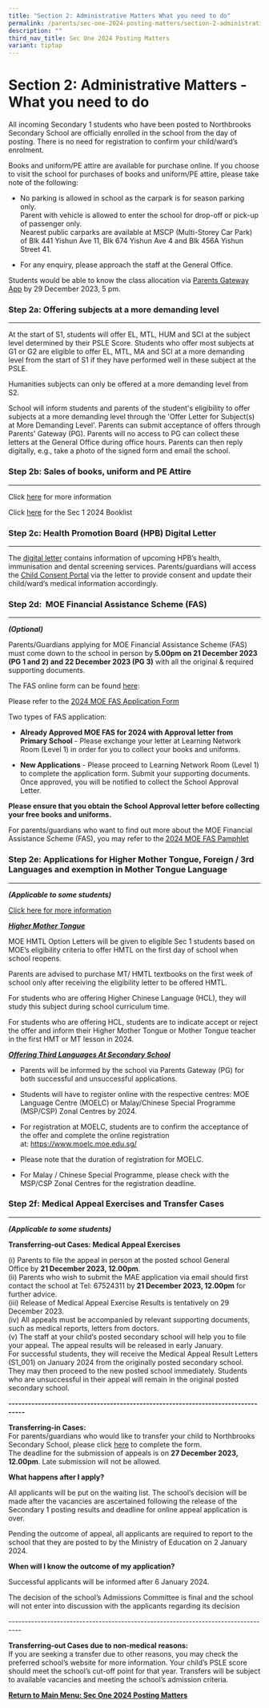 ```yaml
---
title: "Section 2: Administrative Matters What you need to do"
permalink: /parents/sec-one-2024-posting-matters/section-2-administrative-matters/
description: ""
third_nav_title: Sec One 2024 Posting Matters
variant: tiptap
---
```

<h1>Section 2: Administrative Matters - What you need to do</h1><p>All incoming Secondary 1 students who have been posted to Northbrooks Secondary School are officially enrolled in the school from the day of posting. There is no need for registration to confirm your child/ward’s enrolment.</p><p>Books and uniform/PE attire are available for purchase online. If you choose to visit the school for purchases of books and uniform/PE attire, please take note of the following:</p><ul data-tight="true" class="tight"><li><p>No parking is allowed in school as the carpark is for season parking only.<br>Parent with vehicle is allowed to enter the school for drop-off or pick-up of passenger only.&nbsp;<br>Nearest public carparks are available at MSCP (Multi-Storey Car Park) of Blk 441 Yishun Ave 11, Blk 674 Yishun Ave 4 and Blk 456A Yishun Street 41.</p></li><li><p>For any enquiry, please approach the staff at the General Office.</p></li></ul><p>Students would be able to know the class allocation via&nbsp;<a href="https://pg.moe.edu.sg/" rel="noopener noreferrer nofollow" target="_blank">Parents Gateway App</a>&nbsp;by 29 December 2023, 5 pm.</p><p></p><h3>Step 2a: Offering subjects at a more demanding level</h3><hr><p>At the start of S1, students will offer EL, MTL, HUM and SCI at the subject level determined by their PSLE Score. Students who offer most subjects at G1 or G2 are eligible to offer EL, MTL, MA and SCI at a more demanding level from the start of S1 if they have performed well in these subject at the PSLE.</p><p>Humanities subjects can only be offered at a more demanding level from S2.</p><p>School will inform students and parents of the student's eligibility to offer subjects at a more demanding level through the 'Offer Letter for Subject(s) at More Demanding Level'. Parents can submit acceptance of offers through Parents' Gateway (PG). Parents will no access to PG can collect these letters at the General Office during office hours. Parents can then reply digitally, e.g., take a photo of the signed form and email the school.</p><h3>Step 2b: Sales of books, uniform and PE Attire</h3><hr><p>Click <a href="/files/Sec%201%20Posting%20Matters/sales%20of%20books%20and%20uniforms.pdf" rel="noopener noreferrer nofollow" target="_blank">here</a> for more information</p><p>Click <a href="/files/Sec 1 Posting Matters/Northbrooks_Secondary_School__NSS__Sec_1_G3G2G1_Booklist.pdf" rel="noopener noreferrer nofollow" target="_blank">here</a> for the Sec 1 2024 Booklist</p><h3>Step 2c: Health Promotion Board (HPB) Digital Letter</h3><hr><p>The <a href="/files/Sec 1 Posting Matters/2024_S1_Consent_Letter.pdf" rel="noopener noreferrer nofollow" target="_blank">digital letter</a>&nbsp;contains information of upcoming HPB’s health, immunisation and dental screening services. Parents/guardians will access the&nbsp;<a href="https://childconsent.hpb.gov.sg/ship/process/SHIP/OnlineChildConsentPortal" rel="noopener noreferrer nofollow" target="_blank">Child Consent Portal</a>&nbsp;via the letter to provide consent and update their child/ward’s medical information accordingly.</p><h3>Step 2d:&nbsp; MOE Financial Assistance Scheme (FAS)</h3><hr><p><strong><em>(Optional)</em></strong>&nbsp;</p><p>Parents/Guardians applying for MOE Financial Assistance Scheme (FAS) must come down to the school in person by<strong> 5.00pm on 21 December 2023 (PG 1 and 2) and 22 December 2023 (PG 3)</strong>&nbsp;with all the original &amp; required supporting documents.</p><p>The FAS online form can be found <a href="https://form.gov.sg/64e2f8f73f582600139f54ac" rel="noopener noreferrer nofollow" target="_blank">here</a>:</p><p>Please refer to the <a href="/files/Sec 1 Posting Matters/2024_MOE_FAS_Application_Form.pdf" rel="noopener noreferrer nofollow" target="_blank">2024 MOE FAS Application Form</a></p><p>Two types of FAS application:</p><ul data-tight="true" class="tight"><li><p><strong>Already Approved MOE FAS for 2024&nbsp;with Approval letter from Primary School</strong>&nbsp;- Please exchange your letter at Learning Network Room (Level 1) in order for you to collect your books and uniforms.</p></li><li><p><strong>New Applications</strong>&nbsp;- Please proceed to Learning Network Room (Level 1) to complete the application form. Submit your supporting documents. Once approved, you will be notified to collect the School Approval Letter.</p></li></ul><p><strong>Please ensure that you obtain the School Approval letter before collecting your free books and uniforms.</strong></p><p>For parents/guardians who want to find out more about the MOE Financial Assistance Scheme (FAS), you may refer to the<strong> </strong><a href="/files/Sec 1 Posting Matters/MOE_FAS_pamphet_EL.pdf" rel="noopener noreferrer nofollow" target="_blank">2024 MOE FAS Pamphlet</a></p><h3>Step 2e: Applications for Higher Mother Tongue, Foreign / 3rd Languages and exemption in Mother Tongue Language</h3><hr><p><strong><em>(Applicable to some students)</em></strong>&nbsp;</p><p><a href="/files/MTL%20SOPFAQ.pdf" rel="noopener noreferrer nofollow" target="_blank">Click here for more information</a></p><p><strong><em><u>Higher Mother Tongue</u></em></strong></p><p>MOE HMTL Option Letters will be given to eligible Sec 1 students based on MOE’s eligibility criteria to offer HMTL on the first day of school when school reopens.</p><p>Parents are advised to purchase MT/ HMTL textbooks on the first week of school only after receiving the eligibility letter to be offered HMTL.</p><p>For students who are offering Higher Chinese Language (HCL), they will study this subject during school curriculum time.</p><p>For students who are offering HCL, students are to indicate accept or reject the offer and inform their Higher Mother Tongue or Mother Tongue teacher in the first HMT or MT lesson in 2024.</p><p><strong><em><u>Offering Third Languages At Secondary School</u></em></strong></p><ul data-tight="true" class="tight"><li><p>Parents will be informed by the school via Parents Gateway (PG) for both successful and unsuccessful applications.</p></li><li><p>Students will have to register online with the respective centres: MOE Language Centre (MOELC) or Malay/Chinese Special Programme (MSP/CSP) Zonal Centres by 2024.</p></li><li><p>For registration at MOELC, students are to confirm the acceptance of the offer and complete the online registration at:&nbsp;<a href="https://www.moelc.moe.edu.sg/" rel="noopener noreferrer nofollow" target="_blank">https://www.moelc.moe.edu.sg/</a></p></li><li><p>Please note that the duration of registration for MOELC.</p></li><li><p>For Malay / Chinese Special Programme, please check with the MSP/CSP Zonal Centres for the registration deadline.</p></li></ul><h3>Step 2f: Medical Appeal Exercises and Transfer Cases</h3><hr><p><strong><em>(Applicable to some students)</em></strong>&nbsp;</p><p><strong>Transferring-out Cases: Medical Appeal Exercises</strong></p><p>(i)&nbsp;Parents to file the appeal in person at the posted school General Office&nbsp;by&nbsp;<strong>21 December 2023, 12.00pm</strong>.<br>(ii) Parents who wish to submit the MAE application via email should first contact the school at Tel: 67524311 by&nbsp;<strong>21 December 2023, 12.00pm</strong>&nbsp;for further advice.<br>(iii) Release of Medical Appeal Exercise Results is tentatively on 29 December 2023.<br>(iv) All appeals must be accompanied by relevant supporting documents, such as medical reports, letters from doctors.<br>(v) The staff at your child’s posted secondary school will help you to file your appeal. The appeal results will be released in early January.<br>For successful students, they will receive the Medical Appeal Result Letters (S1_001) on January 2024 from the originally posted secondary school. They may then proceed to the new posted school immediately. Students who are unsuccessful in their appeal will remain in the original posted secondary school.</p><p><strong>---------------------------------------------------------------------------------</strong></p><p><strong>Transferring-in Cases:</strong> <br>For parents/guardians who would like to transfer your child to Northbrooks Secondary School, please click&nbsp;<a href="https://form.gov.sg/657716fa22eec40012e3ab8e" rel="noopener noreferrer nofollow" target="_blank">here</a>&nbsp;to complete the form.<br>The deadline for the submission of appeals is on&nbsp;<strong>27 December 2023, 12.00pm</strong>. Late submission will not be allowed.</p><p><strong>What happens after I apply?</strong></p><p>All applicants will be put on the waiting list. The school’s decision will be made after the vacancies are ascertained following the release of the Secondary 1 posting results and deadline for online appeal application is over.&nbsp;</p><p>Pending the outcome of appeal, all applicants are required to report to the school that they are posted to by the Ministry of Education on 2 January 2024.</p><p><strong>When will I know the outcome of my application?</strong></p><p>Successful applicants will be informed after 6 January 2024.</p><p>The decision of the school’s Admissions Committee is final and the school will not enter into discussion with the applicants regarding its decision</p><p>----------------------------------------------------------------------------------</p><p><strong>Transferring-out Cases due to non-medical reasons:</strong><br>If you are seeking a transfer due to other reasons, you may check the preferred school’s website for more information. Your child’s PSLE score should meet the school’s cut-off point for that year. Transfers will be subject to available vacancies and meeting the school’s admission criteria.</p><p><strong><a href="/parents/sec-one-2024-posting-matters/sec-one-2024-posting-matters/" rel="noopener noreferrer nofollow" target="_blank">Return to Main Menu: Sec One 2024 Posting Matters</a></strong></p>